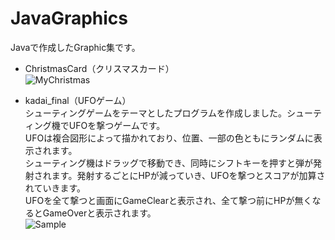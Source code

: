 # JavaGraphics
Javaで作成したGraphic集です。
* ChristmasCard（クリスマスカード）<br>
![MyChristmas](https://user-images.githubusercontent.com/95006366/147381622-57eb77df-fafb-4743-a2cf-db2936d79bc7.png)

* kadai_final（UFOゲーム）<br>
シューティングゲームをテーマとしたプログラムを作成しました。シューティング機でUFOを撃つゲームです。<br>
UFOは複合図形によって描かれており、位置、一部の色ともにランダムに表示されます。<br>
シューティング機はドラッグで移動でき、同時にシフトキーを押すと弾が発射されます。発射するごとにHPが減っていき、UFOを撃つとスコアが加算されていきます。<br>
UFOを全て撃つと画面にGameClearと表示され、全て撃つ前にHPが無くなるとGameOverと表示されます。　<br>
![Sample](https://user-images.githubusercontent.com/95006366/147381744-46c975b6-c896-4c06-a7a9-d12505eff8f6.png)<br>
